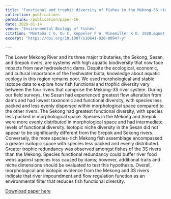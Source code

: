 ```yaml
---
title: "Functional and trophic diversity of fishes in the Mekong-3S river system: comparison of morphological and isotopic patterns"
collection: publications
permalink: /publication/paper-16
date: 2020-01-14
venue: 'Environmental Biology of Fishes'
citation: 'Montaña C G, Ou C, Keppeler F W, Winemiller K O. 2020.&quot;Functional and trophic diversity of fishes in the Mekong-3S river system: comparison of morphological and isotopic patterns.&quot; <i>Environmental Biology of Fishes</i>. 103: 185-200.'
excerpt: "https://doi.org/10.1007/s10641-020-00947-y"

---
```

The Lower Mekong River and its three major tributaries, the Sekong, Sesan, and Srepok rivers, are systems with high aquatic biodiversity that now face impacts from new hydroelectric dams. Despite the ecological, economic, and cultural importance of the freshwater biota, knowledge about aquatic ecology in this region remains poor. We used morphological and stable isotope data to explore how fish functional and trophic diversity vary between the four rivers that comprise the Mekong-3S river system. During our field surveys, the Sesan had experienced greatest flow alteration from dams and had lowest taxonomic and functional diversity, with species less packed and less evenly dispersed within morphological space compared to the other rivers. The Sekong had greatest functional diversity, with species less packed in morphological space. Species in the Mekong and Srepok were more evenly distributed in morphological space and had intermediate levels of functional diversity. Isotopic niche diversity in the Sesan did not appear to be significantly different from the Srepok and Sekong rivers. Conversely, the more species-rich Mekong fish assemblage encompassed a greater isotopic space with species less packed and evenly distributed. Greater trophic redundancy was observed amongst fishes of the 3S rivers than the Mekong. Species functional redundancy could buffer river food webs against species loss caused by dams; however, additional traits and niche dimensions should be evaluated to test this hypothesis. Overall, morphological and isotopic evidence from the Mekong and 3S rivers indicate that river impoundment and flow regulation function as an environmental filter that reduces fish functional diversity.

[Download paper here](http://fkeppeler.github.io/files/paper16.pdf)


